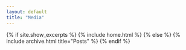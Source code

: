 ```yaml
---
layout: default
title: "Media"
---
```


{% if site.show_excerpts %}
  {% include home.html %}
{% else %}
  {% include archive.html title="Posts" %}
{% endif %}
